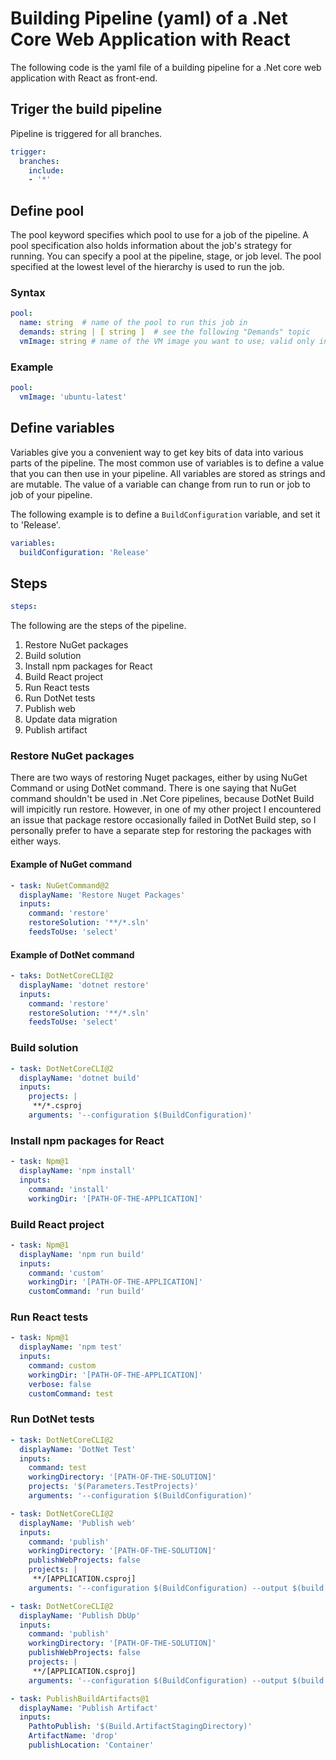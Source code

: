 # Building Pipeline (yaml) of a .Net Core Web Application with React

The following code is the yaml file of a building pipeline for a .Net core web application with React as front-end.

## Triger the build pipeline

Pipeline is triggered for all branches.

```yaml
trigger:
  branches:
    include:
    - '*'
```

## Define pool

The pool keyword specifies which pool to use for a job of the pipeline. A pool specification also holds information about the job's strategy for running. You can specify a pool at the pipeline, stage, or job level. The pool specified at the lowest level of the hierarchy is used to run the job.

### Syntax

```yaml
pool:
  name: string  # name of the pool to run this job in
  demands: string | [ string ]  # see the following "Demands" topic
  vmImage: string # name of the VM image you want to use; valid only in the Microsoft-hosted pool
```

### Example

```yaml
pool:
  vmImage: 'ubuntu-latest'
```

## Define variables

Variables give you a convenient way to get key bits of data into various parts of the pipeline. The most common use of variables is to define a value that you can then use in your pipeline. All variables are stored as strings and are mutable. The value of a variable can change from run to run or job to job of your pipeline.

The following example is to define a `BuildConfiguration` variable, and set it to 'Release'.

```yaml
variables:
  buildConfiguration: 'Release'
```

## Steps

```yaml
steps:
```

The following are the steps of the pipeline.

1. Restore NuGet packages
2. Build solution
3. Install npm packages for React
4. Build React project
5. Run React tests
6. Run DotNet tests
7. Publish web
8. Update data migration
9. Publish artifact

### Restore NuGet packages

There are two ways of restoring Nuget packages, either by using NuGet Command or using DotNet command. There is one saying that NuGet command shouldn't be used in .Net Core pipelines, because DotNet Build will impicitly run restore. However, in one of my other project I encountered an issue that package restore occasionally failed in DotNet Build step, so I personally prefer to have a separate step for restoring the packages with either ways.

#### Example of NuGet command

```yaml
- task: NuGetCommand@2
  displayName: 'Restore Nuget Packages'
  inputs:
    command: 'restore'
    restoreSolution: '**/*.sln'
    feedsToUse: 'select'
```

#### Example of DotNet command

```yaml
- taks: DotNetCoreCLI@2
  displayName: 'dotnet restore'
  inputs:
    command: 'restore'
    restoreSolution: '**/*.sln'
    feedsToUse: 'select'
```

### Build solution

```yaml
- task: DotNetCoreCLI@2
  displayName: 'dotnet build'
  inputs:
    projects: |
     **/*.csproj
    arguments: '--configuration $(BuildConfiguration)'
```

### Install npm packages for React

```yaml
- task: Npm@1
  displayName: 'npm install'
  inputs:
    command: 'install'
    workingDir: '[PATH-OF-THE-APPLICATION]'
```

### Build React project

```yaml
- task: Npm@1
  displayName: 'npm run build'
  inputs:
    command: 'custom'
    workingDir: '[PATH-OF-THE-APPLICATION]'
    customCommand: 'run build'
```

### Run React tests

```yaml
- task: Npm@1
  displayName: 'npm test'
  inputs:
    command: custom
    workingDir: '[PATH-OF-THE-APPLICATION]'
    verbose: false
    customCommand: test
```

### Run DotNet tests

```yaml
- task: DotNetCoreCLI@2
  displayName: 'DotNet Test'
  inputs:
    command: test
    workingDirectory: '[PATH-OF-THE-SOLUTION]'
    projects: '$(Parameters.TestProjects)'
    arguments: '--configuration $(BuildConfiguration)'
```

```yaml
- task: DotNetCoreCLI@2
  displayName: 'Publish web'
  inputs:
    command: 'publish'
    workingDirectory: '[PATH-OF-THE-SOLUTION]'
    publishWebProjects: false
    projects: |
     **/[APPLICATION.csproj]
    arguments: '--configuration $(BuildConfiguration) --output $(build.artifactstagingdirectory)'

- task: DotNetCoreCLI@2
  displayName: 'Publish DbUp'
  inputs:
    command: 'publish'
    workingDirectory: '[PATH-OF-THE-SOLUTION]'
    publishWebProjects: false
    projects: |
     **/[APPLICATION.csproj]
    arguments: '--configuration $(BuildConfiguration) --output $(build.artifactstagingdirectory)'

- task: PublishBuildArtifacts@1
  displayName: 'Publish Artifact'
  inputs:
    PathtoPublish: '$(Build.ArtifactStagingDirectory)'
    ArtifactName: 'drop'
    publishLocation: 'Container'
```